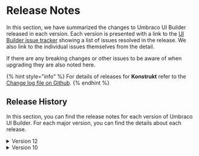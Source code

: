 # Release Notes

In this section, we have summarized the changes to Umbraco UI Builder released in each version. Each version is presented with a link to the [UI Builder issue tracker](https://github.com/umbraco/Umbraco.UIBuilder.Issues/issues) showing a list of issues resolved in the release. We also link to the individual issues themselves from the detail.

If there are any breaking changes or other issues to be aware of when upgrading they are also noted here.

{% hint style="info" %}
For details of releases for **Konstrukt** refer to the [Change log file on Github](changelog-archive/changelog.md).
{% endhint %}

## Release History

In this section, you can find the release notes for each version of Umbraco UI Builder. For each major version, you can find the details about each release.

<details>

<summary>Version 12</summary>

#### [12.0.1](https://github.com/umbraco/Umbraco.UIBuilder.Issues/issues?q=is%3Aissue+is%3Aclosed+label%3Arelease%2F12.0.1) (November 1st 2023)

* Null check text based filter clauses [#66](https://github.com/umbraco/Umbraco.UIBuilder.Issues/issues/66).
* Allow setting an editor fields data type by Guid key [#67](https://github.com/umbraco/Umbraco.UIBuilder.Issues/issues/67).
* Updated child entity creation routine to cast the parent id to the childs FK type, allowing conversion via Type Converters [#68](https://github.com/umbraco/Umbraco.UIBuilder.Issues/issues/68).
* Updated entity service `FetchEntitiesByIds` to maintain the order of results based on the order of the IDs passed in [#70](https://github.com/umbraco/Umbraco.UIBuilder.Issues/issues/70).

[**12.0.0**](https://github.com/umbraco/Umbraco.UIBuilder.Issues/issues) **(October 25th 2023)**

* Initial product launch.

</details>

<details>

<summary>Version 10</summary>

#### [10.0.1](https://github.com/umbraco/Umbraco.UIBuilder.Issues/issues?q=is%3Aissue+is%3Aclosed+label%3Arelease%2F10.0.1) (November 1st 2023)

* Null check text based filter clauses [#66](https://github.com/umbraco/Umbraco.UIBuilder.Issues/issues/66).
* Allow setting an editor fields Data Type by Guid key [#67](https://github.com/umbraco/Umbraco.UIBuilder.Issues/issues/67).
* Updated child entity creation routine to cast the parent id to the childs FK type, allowing conversion via Type Converters [#68](https://github.com/umbraco/Umbraco.UIBuilder.Issues/issues/68).
* Updated entity service `FetchEntitiesByIds` to maintain the order of results based on the order of the IDs passed in [#70](https://github.com/umbraco/Umbraco.UIBuilder.Issues/issues/70).

[**10.0.0**](https://github.com/umbraco/Umbraco.UIBuilder.Issues/issues) **(October 25th 2023)**

* Initial product launch.

</details>
